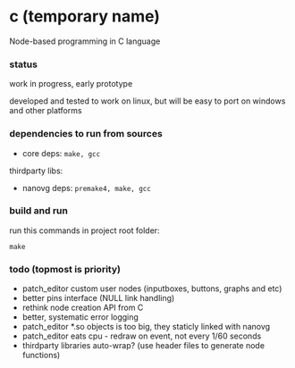 # c (temporary name)
Node-based programming in C language

### status
work in progress, early prototype

developed and tested to work on linux, but will be easy to port on windows and other platforms

### dependencies to run from sources
- core deps: ```make, gcc```

thirdparty libs:
- nanovg deps: ```premake4, make, gcc```

### build and run
run this commands in project root folder:
```
make
```

### todo (topmost is priority)
- patch_editor custom user nodes (inputboxes, buttons, graphs and etc)
- better pins interface (NULL link handling)
- rethink node creation API from C
- better, systematic error logging
- patch_editor *.so objects is too big, they staticly linked with nanovg
- patch_editor eats cpu - redraw on event, not every 1/60 seconds
- thirdparty libraries auto-wrap? (use header files to generate node functions)

